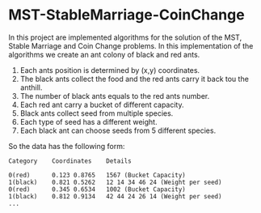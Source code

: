 # MST-StableMarriage-CoinChange
In this project are implemented algorithms for the solution of the MST, Stable Marriage and Coin Change problems. In this implementation of the algorithms we create an ant colony of black and red ants.

1. Each ants position is determined by (x,y) coordinates.
2. The black ants collect the food and the red ants carry it back tou the anthill.
3. The number of black ants equals to the red ants number.
4. Each red ant carry a bucket of different capacity.
5. Black ants collect seed from multiple species.
6. Each type of seed has a different weight.
7. Each black ant can choose seeds from 5 different species.

So the data has the following form:
```
Category    Coordinates    Details

0(red)      0.123 0.8765   1567 (Bucket Capacity) 
1(black)    0.821 0.5262   12 14 34 46 24 (Weight per seed) 
0(red)      0.345 0.6534   1002 (Bucket Capacity) 
1(black)    0.812 0.9134   42 44 24 26 14 (Weight per seed) 
...
```
